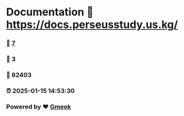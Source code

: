 # Documentation :link: https://docs.perseusstudy.us.kg/ 
### :page_facing_up: [7](https://docs.perseusstudy.us.kg//tag.html) 
### :speech_balloon: 3 
### :hibiscus: 82403 
### :alarm_clock: 2025-01-15 14:53:30 
### Powered by :heart: [Gmeek](https://github.com/Meekdai/Gmeek)
